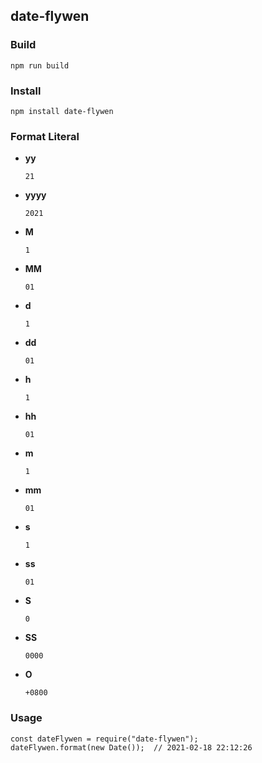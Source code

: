 ## date-flywen

### Build
`npm run build`

### Install
`npm install date-flywen`

### Format Literal
- **yy**
  
  `21`

- **yyyy**

  `2021`
  
- **M**
  
    `1`
  
- **MM**
  
    `01`
  
- **d**
    
    `1`
  
- **dd**
  
    `01`

- **h**
  
    `1`
  
- **hh**

    `01`
  
- **m**

    `1`
  
- **mm**

    `01`
  
- **s**
  
    `1`
  
- **ss**

    `01`
  
- **S**
  
    `0`

- **SS**
  
    `0000`

- **O**
    
    `+0800`

### Usage
```
const dateFlywen = require("date-flywen");
dateFlywen.format(new Date());  // 2021-02-18 22:12:26
```
